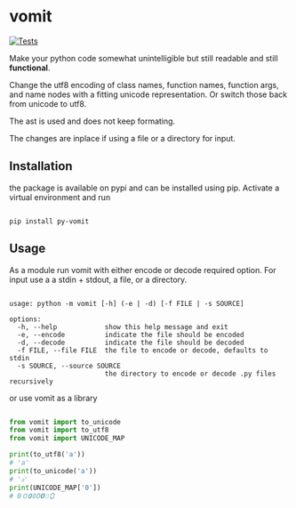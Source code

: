 # vomit

[![Tests](https://github.com/bhmt/vomit/actions/workflows/tests.yml/badge.svg)](https://github.com/bhmt/vomit/actions/workflows/tests.yml)

Make your python code somewhat unintelligible but still readable and still **functional**.

Change the utf8 encoding of class names, function names, function args, and name nodes with a fitting unicode representation.
Or switch those back from unicode to utf8.

The ast is used and does not keep formating.

The changes are inplace if using a file or a directory for input.

## Installation

the package is available on pypi and can be installed using pip.
Activate a virtual environment and run

```

pip install py-vomit

```

## Usage

As a module run vomit with either encode or decode required option.
For input use a a stdin + stdout, a file, or a directory.


```shell

usage: python -m vomit [-h] (-e | -d) [-f FILE | -s SOURCE]

options:
  -h, --help            show this help message and exit
  -e, --encode          indicate the file should be encoded
  -d, --decode          indicate the file should be decoded
  -f FILE, --file FILE  the file to encode or decode, defaults to stdin
  -s SOURCE, --source SOURCE
                        the directory to encode or decode .py files recursively

```


or use vomit as a library

```py

from vomit import to_unicode
from vomit import to_utf8
from vomit import UNICODE_MAP

print(to_utf8('a'))
# 'a'
print(to_unicode('a'))
# '𝔞'
print(UNICODE_MAP['0'])
# 0０𝟎𝟘𝟢𝟬𝟶🯰

```